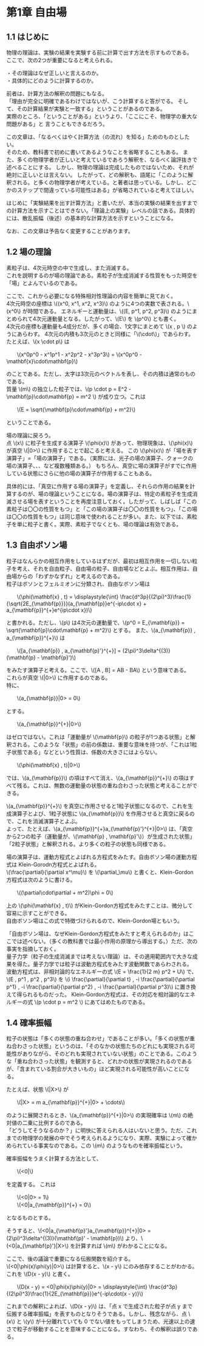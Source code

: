 # 第1章 自由場

## 1.1 はじめに

物理の理論は、実験の結果を実験する前に計算で出す方法を示すものである。  
ここで、次の2つが重要になると考えられる。

・その理論はなぜ正しいと言えるのか。  
・具体的にどのように計算するのか。

前者は、計算方法の解釈の問題にもなる。  
「理由が完全に明確であるわけではないが、こう計算すると答がでる。
そして、その計算結果が実験と一致する」ということがあるのである。  
実際のところ、「ということがある」というより、「ここにこそ、物理学の重大な問題がある」と
言うこともできるだろう。  

この文章は、「なるべくはやく計算方法（の流れ）を知る」ためのものとしたい。  
そのため、教科書で初めに書いてあるようなことを省略することもある。
また、多くの物理学者が正しいと考えているであろう解釈を、なるべく論評抜きで述べることにする。
しかし、物理の理論は完成したものではないため、それが絶対に正しいとは言えない。
したがって、どの解釈も、語尾に「このように解釈される。と多くの物理学者が考えている。と著者は思っている。しかし、どこかのステップで間違っている可能性はある」が省略されていると考えてほしい。

はじめに「実験結果を出す計算方法」と書いたが、本当の実験の結果を出すまでの計算方法を示すことはできない。「理論上の実験」レベルの話である。具体的には、散乱振幅（後述）の基本的な計算方法を示すということになる。

なお、この文章は予告なく変更することがあります。

## 1.2 場の理論

素粒子は、4次元時空の中で生成し、また消滅する。  
これを説明するのが場の理論である。素粒子が生成消滅する性質をもった時空を「場」とよんでいるのである。  

ここで、これから必要になる特殊相対性理論の内容を簡単に見ておく。  
4次元時空の座標は \\((x^0, x^1, x^2, x^3)\\) のように4つの実数で表される。\\(x^0\\) が時間である。
エネルギーと運動量は、\\((E, p^1, p^2, p^3)\\) のようにまとめられて4次元運動量となる。したがって、\\(E\\) を \\(p^0\\) とも書く。  
4次元の座標も運動量も4成分だが、多くの場合、1文字にまとめて \\(x , p \\) のようにあらわす。
4次元の内積も3次元のときと同様に「\\(\cdot\\)」であらわす。たとえば、\\(x \cdot p\\) は 

　　\\(x^0p^0 - x^1p^1 - x^2p^2 - x^3p^3\\) = \\(x^0p^0 - \mathbf{x}\cdot\mathbf{p}\\)

のことである。ただし、太字は3次元のベクトルを表し、その内積は通常のものである。  
質量 \\(m\\) の独立した粒子では、\\(p \cdot p = E^2 - \mathbf{p}\cdot\mathbf{p} = m^2 \\) が成り立つ。これは 

　　\\(E = \sqrt{\mathbf{p}\cdot\mathbf{p} + m^2}\\)

ということである。

場の理論に戻ろう。  
点 \\(x\\) に粒子を生成する演算子 \\(\phi(x)\\) があって、物理現象は、\\(\phi(x)\\) が真空 \\(|0>\\) に作用することで起こると考える。
この \\(\phi(x)\\) が「場を表す演算子」=「場の演算子」である。（実際には、光子の場の演算子、クォークの場の演算子、、、など複数種類ある。）
もちろん、真空に場の演算子がすでに作用している状態にさらに他の場の演算子が作用することもある。

具体的には、「真空に作用する場の演算子」を定義し、それらの作用の結果を計算するのが、場の理論ということになる。場の演算子は、特定の素粒子を生成消滅させる場を表すということを再度注意しておく。したがって、しばしば「この素粒子は〇〇の性質をもつ」と「この場の演算子は〇〇の性質をもつ」、「この場は〇〇の性質をもつ」は同じ意味で使われることが多い。また、以下では、素粒子を単に粒子と書く。実際、素粒子でなくとも、場の理論は有効である。

## 1.3 自由ボソン場

粒子はなんらかの相互作用をしているはずだが、最初は相互作用を一切しない粒子を考え、それを自由粒子、自由場の粒子、自由場などとよぶ。相互作用は、自由場からの「わずかなずれ」と考えるのである。  
粒子はボソンとフェルミオンに分類され、自由なボソン場は

　　\\(\phi(\mathbf{x} , t) = \displaystyle{\int} \frac{d^3p}{(2\pi)^3}\frac{1}{\sqrt{2E_{\mathbf{p}}}}(a_{\mathbf{p}}e^{-ip\cdot x} + a_{\mathbf{p}}^{+}e^{ip\cdot x})\\)

と書かれる。ただし、\\(p\\) は4次元の運動量で、\\(p^0 = E_{\mathbf{p}} = \sqrt{\mathbf{p}\cdot\mathbf{p} + m^2}\\) とする。 
また、\\(a_{\mathbf{p}} , a_{\mathbf{p}}^{+}\\) は

　　\\([a_{\mathbf{p}} , a_{\mathbf{p}'}^{+}] = (2\pi)^3\delta^{(3)}(\mathbf{p} - \mathbf{p}')\\) 

をみたす演算子と考える。ここで、\\([A , B] = AB - BA\\) という意味である。  
これらが真空 \\(\|0>\\) に作用するのである。  
特に、

　　\\(a_{\mathbf{p}}\|0> = 0\\)

とする。

　　\\(a_{\mathbf{p}}^{+}\|0>\\)

はゼロではない。これは「運動量が \\(\mathbf{p}\\) の粒子が1つある状態」と解釈される。このような「状態」の前の係数は、重要な意味を持つが、「これは1粒子状態である」などという性質は、係数の大きさにはよらない。  

　　\\(\phi(\mathbf{x} , t)\|0>\\)

では、\\(a_{\mathbf{p}}\\) の項はすべて消え、\\(a_{\mathbf{p}}^{+}\\) の項はすべて残る。これは、無数の運動量の状態の重ね合わさった状態と考えることができる。

\\(a_{\mathbf{p}}^{+}\\) を真空に作用させると1粒子状態になるので、これを生成演算子とよび、1粒子状態に \\(a_{\mathbf{p}}\\) を作用させると真空に戻るので、これを消滅演算子とよぶ。  
よって、たとえば、\\(a_{\mathbf{p}}^{+}a_{\mathbf{p}'}^{+}\|0>\\) は、「真空から2つの粒子（運動量が、\\(\mathbf{p} , \mathbf{p}'\\)）が生成された状態」「2粒子状態」と解釈される。より多くの粒子の状態も同様である。

場の演算子は、運動方程式とよばれる方程式をみたす。自由ボソン場の運動方程式は Klein-Gorodn方程式とよばれる。  
\\(\frac{\partial}{\partial x^\mu}\\) を \\(\partial_\mu\\) と書くと、Klein-Gordon方程式は次のように書ける。

　　\\((\partial\cdot\partial + m^2)\phi = 0\\)

上の \\(\phi(\mathbf{x} , t)\\) がKlein-Gordon方程式をみたすことは、微分して容易に示すことができる。  
自由ボソン場はこの式で特徴づけられるので、Klein-Gordon場ともいう。  

「自由ボソン場は、なぜKlein-Gordon方程式をみたすと考えられるのか」はここでは述べない。（多くの教科書では最小作用の原理から導出する。）ただ、次の事実を指摘しておく。  
量子力学（粒子の生成消滅までは考えない理論）は、その適用範囲内で大きな成果を得た。量子力学では粒子は波動方程式をみたす波動関数であらわされる。  
波動方程式は、非相対論的なエネルギーの式 \\(E = \frac{1}{2 m} p^2 + U\\) で、\\(E , p^1 , p^2 , p^3\\) を \\(i \frac{\partial}{\partial t} , -i \frac{\partial}{\partial p^1} , -i \frac{\partial}{\partial p^2} , -i \frac{\partial}{\partial p^3}\\) に置き換えて得られるものだった。
Klein-Gordon方程式は、その対応を相対論的なエネルギーの式 \\(p \cdot p = m^2 \\) にあてはめたものである。  

## 1.4 確率振幅

粒子の状態は「多くの状態の重ね合わせ」であることが多い。「多くの状態が重ね合わさった状態」というのは、「そのなかの状態たちのどれにも実現される可能性がありながら、そのどれも実現されていない状態」のことである。このような「重ね合わさった状態」を観測すると、どれかの状態が実現されるのであるが、「含まれている割合が大きいもの」ほど実現される可能性が高いことになる。

たとえば、状態 \\(|X>\\) が

　　\\(|X> = m a_{\mathbf{p}}^{+}|0> + \cdots\\)

のように展開されるとき、\\(a_{\mathbf{p}}^{+}|0>\\) の実現確率は \\(m\\) の絶対値の二乗に比例するのである。  
「どうしてそうなるのか？」に明快に答えられる人はいないと思う。ただ、これまでの物理学の発展の中でそう考えられるようになり、実際、実験によって確かめられている事実なのである。この \\(m\\) のようなものを確率振幅という。

確率振幅をうまく計算する方法として、

　　\\(<0|\\)

を定義する。
これは

　　\\(<0|0> = 1\\)  
　　\\(<0|a_{\mathbf{p}}^{+} = 0\\)

となるものとする。

そうすると、\\(<0|a_{\mathbf{p}'}a_{\mathbf{p}}^{+}|0> = (2\pi)^3\delta^{(3)}(\mathbf{p}' - \mathbf{p})\\) より、\\(<0|a_{\mathbf{p}'}|X>\\) を計算すれば \\(m\\) がわかることになる。

ここで、後の議論で重要になる伝搬関数を紹介する。  
\\(<0|\phi(x)\phi(y)|0>\\) は計算すると、\\(x - y\\) にのみ依存することがわかる。これを \\(D(x - y)\\) と書く。

　　\\(D(x - y) = <0|\phi(x)\phi(y)|0> = \displaystyle{\int} \frac{d^3p}{(2\pi)^3}\frac{1}{2E_{\mathbf{p}}}e^{-ip\cdot(x - y)}\\)

これまでの解釈によれば、\\(D(x - y)\\) は、「点 x で生成された粒子が点 y まで伝搬する確率振幅」を表すものとなりそうである。しかし、残念ながら、点 \\(x\\) と \\(y\\) が十分離れていても 0 でない値をもってしまうため、光速以上の速さで粒子が移動することを意味することになる。すなわち、その解釈は誤りである。


